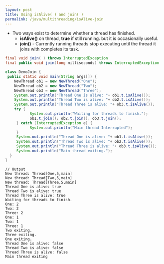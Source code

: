 ```yaml
---
layout: post
title: Using isAlive( ) and join( )
permalink: /java/multithreading/isAlive-join
---
```



* Two ways exist to determine whether a thread has finished. 
	- **isAlive()** on thread, **true** if still running. but it is occasionally useful. 
	- **join()** - Currently running threads stop executing until the thread it joins with completes its task.

```java
final void join( ) throws InterruptedException
final public void join(long milliseconds) throws InterruptedException
```
```java
class DemoJoin {
 public static void main(String args[]) { 
    NewThread ob1 = new NewThread("One");
    NewThread ob2 = new NewThread("Two");
    NewThread ob3 = new NewThread("Three");
    System.out.println("Thread One is alive: "+ ob1.t.isAlive());
    System.out.println("Thread Two is alive: "+ ob2.t.isAlive());
    System.out.println("Thread Three is alive: "+ ob3.t.isAlive());
    try {
           System.out.println("Waiting for threads to finish.");
           ob1.t.join(); ob2.t.join(); ob3.t.join();
     } catch (InterruptedException e) {
           System.out.println("Main thread Interrupted");
     }
     System.out.println("Thread One is alive: "+ ob1.t.isAlive());
     System.out.println("Thread Two is alive: "+ ob2.t.isAlive());
     System.out.println("Thread Three is alive: "+ ob3.t.isAlive());
     System.out.println("Main thread exiting.");
  }
}
```
```
// Output
New thread: Thread[One,5,main]
New thread: Thread[Two,5,main]
New thread: Thread[Three,5,main]
Thread One is alive: true
Thread Two is alive: true
Thread Three is alive: true
Waiting for threads to finish.
One: 2
Two: 2
Three: 2
One: 1
Two: 1
Three: 1
Two exiting.
Three exiting. 
One exiting.
Thread One is alive: false
Thread Two is alive: false
Thread Three is alive: false
Main thread exiting
```
